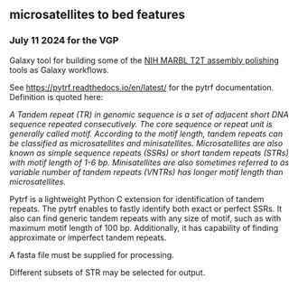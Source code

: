 ## microsatellites to bed features

### July 11 2024 for the VGP

Galaxy tool for building some of the [NIH MARBL T2T assembly polishing](https://github.com/marbl/training) tools as Galaxy workflows.

 
 See https://pytrf.readthedocs.io/en/latest/ for the pytrf documentation. Definition is quoted here:

   *A Tandem repeat (TR) in genomic sequence is a set of adjacent short DNA sequence repeated consecutively. The core sequence or repeat unit is generally called motif. 
   According to the motif length, tandem repeats can be classified as microsatellites and minisatellites. Microsatellites are also known as simple sequence repeats (SSRs) 
   or short tandem repeats (STRs) with motif length of 1-6 bp. Minisatellites are also sometimes referred to as variable number of tandem repeats (VNTRs) has longer motif length than microsatellites.*

Pytrf is a lightweight Python C extension for identification of tandem repeats. The pytrf enables to fastly identify both exact or perfect SSRs.
It also can find generic tandem repeats with any size of motif, such as with maximum motif length of 100 bp. Additionally, it has capability of finding approximate or imperfect tandem repeats. 

A fasta file must be supplied for processing.

Different subsets of STR may be selected for output. 
 
